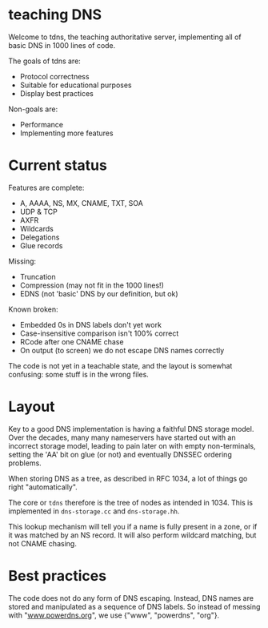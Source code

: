 # teaching DNS
Welcome to tdns, the teaching authoritative server, implementing all of
basic DNS in 1000 lines of code.

The goals of tdns are:

 * Protocol correctness
 * Suitable for educational purposes
 * Display best practices

Non-goals are:
 * Performance
 * Implementing more features

# Current status
Features are complete:

 * A, AAAA, NS, MX, CNAME, TXT, SOA
 * UDP & TCP
 * AXFR
 * Wildcards
 * Delegations
 * Glue records

Missing:
 * Truncation
 * Compression (may not fit in the 1000 lines!)
 * EDNS (not 'basic' DNS by our definition, but ok)

Known broken:
 * Embedded 0s in DNS labels don't yet work
 * Case-insensitive comparison isn't 100% correct 
 * RCode after one CNAME chase
 * On output (to screen) we do not escape DNS names correctly

The code is not yet in a teachable state, and the layout is somewhat
confusing: some stuff is in the wrong files.

# Layout
Key to a good DNS implementation is having a faithful DNS storage model.
Over the decades, many many nameservers have started out with an incorrect
storage model, leading to pain later on with empty non-terminals, setting
the 'AA' bit on glue (or not) and eventually DNSSEC ordering problems.

When storing DNS as a tree, as described in RFC 1034, a lot of things go
right "automatically".

The core or `tdns` therefore is the tree of nodes as intended in 1034. This
is implemented in `dns-storage.cc` and `dns-storage.hh`. 

This lookup mechanism will tell you if a name is fully present in a zone, or
if it was matched by an NS record. It will also perform wildcard matching,
but not CNAME chasing.

# Best practices
The code does not do any form of DNS escaping. Instead, DNS names are stored
and manipulated as a sequence of DNS labels. So instead of messing with
"www.powerdns.org", we use {"www", "powerdns", "org"}. 

